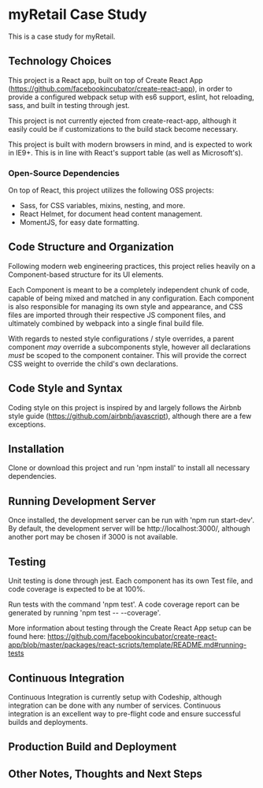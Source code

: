 # myRetail Case Study

This is a case study for myRetail.


## Technology Choices

This project is a React app, built on top of Create React App (https://github.com/facebookincubator/create-react-app), in order to provide a configured webpack setup with es6 support, eslint, hot reloading, sass, and built in testing through jest.

This project is not currently ejected from create-react-app, although it easily could be if customizations to the build stack become necessary.

This project is built with modern browsers in mind, and is expected to work in IE9+. This is in line with React's support table (as well as Microsoft's).


### Open-Source Dependencies

On top of React, this project utilizes the following OSS projects:
 * Sass, for CSS variables, mixins, nesting, and more.
 * React Helmet, for document head content management.
 * MomentJS, for easy date formatting.
 

## Code Structure and Organization

Following modern web engineering practices, this project relies heavily on a Component-based structure for its UI elements. 

Each Component is meant to be a completely independent chunk of code, capable of being mixed and matched in any configuration. Each component is also responsible for managing its own style and appearance, and CSS files are imported through their respective JS component files, and ultimately combined by webpack into a single final build file.

With regards to nested style configurations / style overrides, a parent component *may* override a subcomponents style, however all declarations *must* be scoped to the component container. This will provide the correct CSS weight to override the child's own declarations.


## Code Style and Syntax

Coding style on this project is inspired by and largely follows the Airbnb style guide (https://github.com/airbnb/javascript), although there are a few exceptions.


## Installation

Clone or download this project and run 'npm install' to install all necessary dependencies.


## Running Development Server

Once installed, the development server can be run with 'npm run start-dev'.  By default, the development server will be http://localhost:3000/, although another port may be chosen if 3000 is not available.


## Testing

Unit testing is done through jest. Each component has its own Test file, and code coverage is expected to be at 100%.

Run tests with the command 'npm test'. A code coverage report can be generated by running 'npm test -- --coverage'.

More information about testing through the Create React App setup can be found here: https://github.com/facebookincubator/create-react-app/blob/master/packages/react-scripts/template/README.md#running-tests


## Continuous Integration

Continuous Integration is currently setup with Codeship, although integration can be done with any number of services. Continuous integration is an excellent way to pre-flight code and ensure successful builds and deployments.


## Production Build and Deployment


## Other Notes, Thoughts and Next Steps
